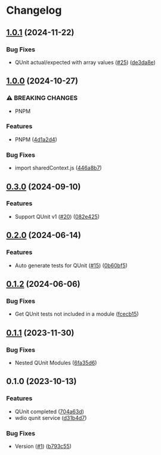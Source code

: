 # Changelog

## [1.0.1](https://github.com/mauriciolauffer/wdio-qunit-service/compare/v1.0.0...v1.0.1) (2024-11-22)


### Bug Fixes

* QUnit actual/expected with array values ([#25](https://github.com/mauriciolauffer/wdio-qunit-service/issues/25)) ([de3da8e](https://github.com/mauriciolauffer/wdio-qunit-service/commit/de3da8ea42a16839cd285cd988d2f41688815f0a))

## [1.0.0](https://github.com/mauriciolauffer/wdio-qunit-service/compare/v0.3.0...v1.0.0) (2024-10-27)


### ⚠ BREAKING CHANGES

* PNPM

### Features

* PNPM ([4d1a2d4](https://github.com/mauriciolauffer/wdio-qunit-service/commit/4d1a2d463ebcebb9a06550ba8ed15a1f3c2cc075))


### Bug Fixes

* import sharedContext.js ([446a8b7](https://github.com/mauriciolauffer/wdio-qunit-service/commit/446a8b7e0e6c623245c0a056d41571ea8cee8d4a))

## [0.3.0](https://github.com/mauriciolauffer/wdio-qunit-service/compare/v0.2.0...v0.3.0) (2024-09-10)


### Features

* Support QUnit v1 ([#20](https://github.com/mauriciolauffer/wdio-qunit-service/issues/20)) ([082e425](https://github.com/mauriciolauffer/wdio-qunit-service/commit/082e425c123ab27e9a4f3e4a4743e950d380c9b0))

## [0.2.0](https://github.com/mauriciolauffer/wdio-qunit-service/compare/v0.1.2...v0.2.0) (2024-06-14)


### Features

* Auto generate tests for QUnit ([#15](https://github.com/mauriciolauffer/wdio-qunit-service/issues/15)) ([0b60bf5](https://github.com/mauriciolauffer/wdio-qunit-service/commit/0b60bf5348305062f90a85b35fbfef3697b4d5c2))

## [0.1.2](https://github.com/mauriciolauffer/wdio-qunit-service/compare/v0.1.1...v0.1.2) (2024-06-06)


### Bug Fixes

* Get QUnit tests not included in a module ([fcecb15](https://github.com/mauriciolauffer/wdio-qunit-service/commit/fcecb15bc46c1c45895a69d34eb6f8f496734083))

## [0.1.1](https://github.com/mauriciolauffer/wdio-qunit-service/compare/v0.1.0...v0.1.1) (2023-11-30)

### Bug Fixes

- Nested QUnit Modules ([6fa35d6](https://github.com/mauriciolauffer/wdio-qunit-service/commit/6fa35d6d1ea2c72379acfc0ff7d9658e047e4c90))

## 0.1.0 (2023-10-13)

### Features

- QUnit completed ([704a63d](https://github.com/mauriciolauffer/wdio-qunit-service/commit/704a63d834fb301f18c436caa702a860608d127a))
- wdio qunit service ([d31b4d7](https://github.com/mauriciolauffer/wdio-qunit-service/commit/d31b4d7ef9f4765833a41a876cbb25901bbd20f7))

### Bug Fixes

- Version ([#1](https://github.com/mauriciolauffer/wdio-qunit-service/issues/1)) ([b793c55](https://github.com/mauriciolauffer/wdio-qunit-service/commit/b793c55ca99057a5674e4cf12c72b956e9904b5a))
